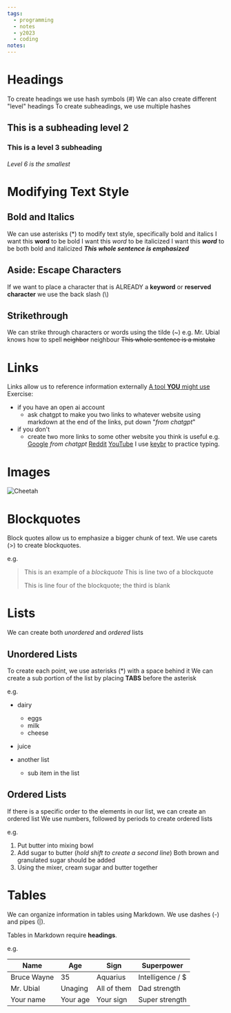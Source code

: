 ```yaml
---
tags:
  - programming
  - notes
  - y2023
  - coding
notes:
---
```


# Headings
To create headings we use hash symbols (#)
We can also create different "level" headings
To create subheadings, we use multiple hashes
## This is a subheading level 2
### This is a level 3 subheading
###### Level 6 is the smallest
# Modifying Text Style
## Bold and Italics
We can use asterisks (\*) to modify text style, specifically 
bold and italics
I want this **word** to be bold
I want this *word* to be italicized
I want this ***word*** to be both bold and italicized
***This whole sentence is emphasized***

## Aside: Escape Characters
If we want to place a character that is ALREADY
a **keyword** or **reserved character** we use the back
slash (\\)

## Strikethrough
We can strike through characters or words using the
tilde (~)
e.g.
Mr. Ubial knows how to spell ~~neighbor~~ neighbour
~~This whole sentence is a mistake~~

# Links 
Links allow us to reference information externally
[A tool **YOU** might use](https://chat.openai.com)
Exercise:
* if you have an open ai account
	* ask chatgpt to make you two links to
	  whatever website using markdown
	  at the end of the links, put down "*from chatgpt*"
* if you don't
	* create two more links to some other
	  website you think is useful
e.g.
[Google](https://google.com) *from chatgpt*
[Reddit](https://reddit.com)
[YouTube](https://youtube.com)
I use [keybr](https://keybr.com) to practice typing.
# Images
![Cheetah](http://elelur.com/data_images/mammals/cheetah/cheetah-02.jpg)

# Blockquotes
Block quotes allow us to emphasize a bigger chunk of text.
We use carets (>) to create blockquotes.

e.g.

> This is an example of a *blockquote*
> This is line two of a blockquote
> 
> This is line four of the blockquote; the third is blank

# Lists
We can create both *unordered* and *ordered* lists
## Unordered Lists
To create each point, we use asterisks (\*) with a space behind it
We can create a sub portion of the list by placing **TABS**
before the asterisk

e.g.

* dairy
	* eggs
	* milk
	* cheese
* juice

* another list
	* sub item in the list

## Ordered Lists
If there is a specific order to the elements in our list,
we can create an ordered list
We use numbers, followed by periods to create
ordered lists

e.g.

1. Put butter into mixing bowl
2. Add sugar to butter (*hold shift to create a second line*)
   Both brown and granulated sugar should be added
3. Using the mixer, cream sugar and butter together
# Tables
We can organize information in tables using Markdown.
We use dashes (-) and pipes (|). 

Tables in Markdown require **headings**.

e.g.

| Name        | Age      | Sign        | Superpower       |
| ---         | ---      | ---         | ---              |
| Bruce Wayne | 35       | Aquarius    | Intelligence / $ |
| Mr. Ubial   | Unaging  | All of them | Dad strength     |
| Your name   | Your age | Your sign   | Super strength   |
